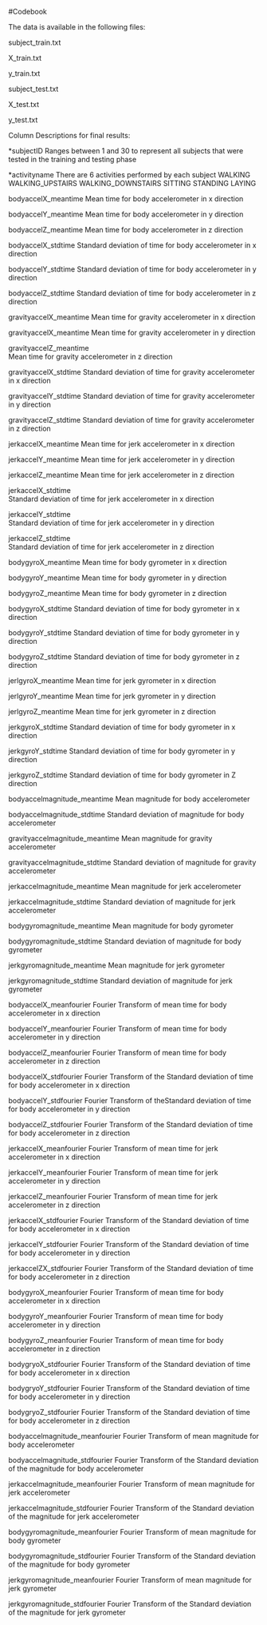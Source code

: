#Codebook

The data is available in the following files:

subject_train.txt

X_train.txt

y_train.txt

subject_test.txt

X_test.txt

y_test.txt


Column Descriptions for final results:

*subjectID
	Ranges between 1 and 30 to represent all subjects that were tested in the training and testing phase

*activityname
	There are 6 activities performed by each subject
		WALKING
		WALKING_UPSTAIRS
		WALKING_DOWNSTAIRS
		SITTING
		STANDING
		LAYING
		
bodyaccelX_meantime
	Mean time for body accelerometer in x direction
	
bodyaccelY_meantime
	Mean time for body accelerometer in y direction	
	
bodyaccelZ_meantime	
	Mean time for body accelerometer in z direction	
	
bodyaccelX_stdtime
	Standard deviation of time for body accelerometer in x direction
	
bodyaccelY_stdtime
	Standard deviation of time for body accelerometer in y direction
	
bodyaccelZ_stdtime
	Standard deviation of time for body accelerometer in z direction
	
gravityaccelX_meantime
	Mean time for gravity accelerometer in x direction
	
gravityaccelX_meantime
	Mean time for gravity accelerometer in y direction	
	
gravityaccelZ_meantime	
	Mean time for gravity accelerometer in z direction	
	
gravityaccelX_stdtime
	Standard deviation of time for gravity accelerometer in x direction
	
gravityaccelY_stdtime
	Standard deviation of time for gravity accelerometer in y direction
	
gravityaccelZ_stdtime
	Standard deviation of time for gravity accelerometer in z direction

jerkaccelX_meantime	
	Mean time for jerk accelerometer in x direction
	
jerkaccelY_meantime	
	Mean time for jerk accelerometer in y direction
	
jerkaccelZ_meantime	
	Mean time for jerk accelerometer in z direction
	
jerkaccelX_stdtime	
	Standard deviation of time for jerk accelerometer in x direction
	
jerkaccelY_stdtime	
	Standard deviation of time for jerk accelerometer in y direction
	
jerkaccelZ_stdtime	
	Standard deviation of time for jerk accelerometer in z direction
	
bodygyroX_meantime
	Mean time for body gyrometer in x direction
	
bodygyroY_meantime
	Mean time for body gyrometer in y direction	
	
bodygyroZ_meantime
	Mean time for body gyrometer in z direction
	
bodygyroX_stdtime
	Standard deviation of time for body gyrometer in x direction
	
bodygyroY_stdtime
	Standard deviation of time for body gyrometer in y direction
	
bodygyroZ_stdtime
	Standard deviation of time for body gyrometer in z direction

jerlgyroX_meantime
	Mean time for jerk gyrometer in x direction	

jerlgyroY_meantime
	Mean time for jerk gyrometer in y direction	

jerlgyroZ_meantime
	Mean time for jerk gyrometer in z direction	

jerkgyroX_stdtime
	Standard deviation of time for body gyrometer in x direction	
	
jerkgyroY_stdtime
	Standard deviation of time for body gyrometer in y direction	
	
jerkgyroZ_stdtime
	Standard deviation of time for body gyrometer in Z direction	
	
bodyaccelmagnitude_meantime
	Mean magnitude for body accelerometer	
	
bodyaccelmagnitude_stdtime
	Standard deviation of magnitude for body accelerometer
	
gravityaccelmagnitude_meantime
	Mean magnitude for gravity accelerometer	
	
gravityaccelmagnitude_stdtime
	Standard deviation of magnitude for gravity accelerometer
	
jerkaccelmagnitude_meantime
	Mean magnitude for jerk accelerometer	
	
jerkaccelmagnitude_stdtime
	Standard deviation of magnitude for jerk accelerometer	
	
bodygyromagnitude_meantime
	Mean magnitude for body gyrometer	
	
bodygyromagnitude_stdtime
	Standard deviation of magnitude for body gyrometer
	
jerkgyromagnitude_meantime
	Mean magnitude for jerk gyrometer	
	
jerkgyromagnitude_stdtime
	Standard deviation of magnitude for jerk gyrometer	
	
bodyaccelX_meanfourier
	Fourier Transform of mean time for body accelerometer in x direction
	
bodyaccelY_meanfourier
	Fourier Transform of mean time for body accelerometer in y direction	
	
bodyaccelZ_meanfourier
	Fourier Transform of mean time for body accelerometer in z direction
	
bodyaccelX_stdfourier
	Fourier Transform of the Standard deviation of time for body accelerometer in x direction
	
bodyaccelY_stdfourier
	Fourier Transform of theStandard deviation of time for body accelerometer in y direction
	
bodyaccelZ_stdfourier
	Fourier Transform of the Standard deviation of time for body accelerometer in z direction	
	
jerkaccelX_meanfourier
	Fourier Transform of mean time for jerk accelerometer in x direction	
	
jerkaccelY_meanfourier
	Fourier Transform of mean time for jerk accelerometer in y direction	

jerkaccelZ_meanfourier
	Fourier Transform of mean time for jerk accelerometer in z direction

jerkaccelX_stdfourier
	Fourier Transform of the Standard deviation of time for body accelerometer in x direction	
	
jerkaccelY_stdfourier
	Fourier Transform of the Standard deviation of time for body accelerometer in y direction	

jerkaccelZX_stdfourier
	Fourier Transform of the Standard deviation of time for body accelerometer in z direction	

bodygyroX_meanfourier
	Fourier Transform of mean time for body accelerometer in x direction

bodygyroY_meanfourier
	Fourier Transform of mean time for body accelerometer in y direction
	
bodygyroZ_meanfourier
	Fourier Transform of mean time for body accelerometer in z direction
	
bodygryoX_stdfourier
	Fourier Transform of the Standard deviation of time for body accelerometer in x direction	

bodygryoY_stdfourier
	Fourier Transform of the Standard deviation of time for body accelerometer in y direction	

bodygryoZ_stdfourier
	Fourier Transform of the Standard deviation of time for body accelerometer in z direction	

bodyaccelmagnitude_meanfourier
	Fourier Transform of mean magnitude for body accelerometer	

bodyaccelmagnitude_stdfourier
	Fourier Transform of the Standard deviation of the magnitude for body accelerometer	

jerkaccelmagnitude_meanfourier
	Fourier Transform of mean magnitude for jerk accelerometer	

jerkaccelmagnitude_stdfourier
	Fourier Transform of the Standard deviation of the magnitude for jerk accelerometer	

bodygyromagnitude_meanfourier
	Fourier Transform of mean magnitude for body gyrometer	

bodygyromagnitude_stdfourier
	Fourier Transform of the Standard deviation of the magnitude for body gyrometer		

jerkgyromagnitude_meanfourier
	Fourier Transform of mean magnitude for jerk gyrometer	

jerkgyromagnitude_stdfourier
	Fourier Transform of the Standard deviation of the magnitude for jerk gyrometer	
